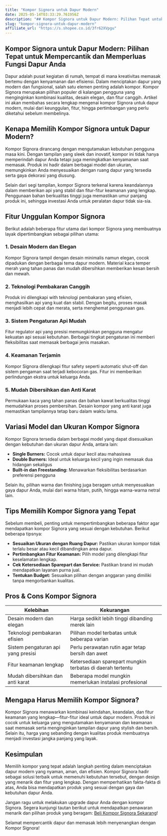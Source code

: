 ```yaml
---
title: "Kompor Signora untuk Dapur Modern"
date: 2025-05-14T03:33:29.761956Z
description: "## Kompor Signora untuk Dapur Modern: Pilihan Tepat untuk Mempercantik dan Memperluas Fungsi Dapur Anda..."
slug: "kompor-signora-untuk-dapur-modern"
affiliate_url: "https://s.shopee.co.id/3fr62XVpgu"
---
```

## Kompor Signora untuk Dapur Modern: Pilihan Tepat untuk Mempercantik dan Memperluas Fungsi Dapur Anda

Dapur adalah pusat kegiatan di rumah, tempat di mana kreativitas memasak bertemu dengan kenyamanan dan efisiensi. Dalam menciptakan dapur yang modern dan fungsional, salah satu elemen penting adalah kompor. Kompor Signora merupakan pilihan populer di kalangan pengguna yang menginginkan kombinasi kualitas, desain elegan, dan fitur canggih. Artikel ini akan membahas secara lengkap mengenai kompor Signora untuk dapur modern, mulai dari keunggulan, fitur, hingga pertimbangan yang perlu diketahui sebelum membelinya.

## Kenapa Memilih Kompor Signora untuk Dapur Modern?

Kompor Signora dirancang dengan mengutamakan kebutuhan pengguna masa kini. Dengan tampilan yang sleek dan inovatif, kompor ini tidak hanya memperindah dapur Anda tetapi juga meningkatkan kenyamanan saat memasak. Produk ini hadir dalam berbagai model dan ukuran, memungkinkan Anda menyesuaikan dengan ruang dapur yang tersedia serta gaya dekorasi yang diusung.

Selain dari segi tampilan, kompor Signora terkenal karena keandalannya dalam memberikan api yang stabil dan fitur-fitur keamanan yang lengkap. Penggunaan bahan berkualitas tinggi juga memastikan umur panjang produk ini, sehingga investasi Anda untuk peralatan dapur tidak sia-sia.

## Fitur Unggulan Kompor Signora

Berikut adalah beberapa fitur utama dari kompor Signora yang membuatnya layak dipertimbangkan sebagai pilihan utama:

### 1. Desain Modern dan Elegan

Kompor Signora tampil dengan desain minimalis namun elegan, cocok dipadukan dengan berbagai tema dapur modern. Material kaca temper merah yang tahan panas dan mudah dibersihkan memberikan kesan bersih dan mewah.

### 2. Teknologi Pembakaran Canggih

Produk ini dilengkapi with teknologi pembakaran yang efisien, menghasilkan api yang kuat dan stabil. Dengan begitu, proses masak menjadi lebih cepat dan merata, serta menghemat penggunaan gas.

### 3. Sistem Pengaturan Api Mudah

Fitur regulator api yang presisi memungkinkan pengguna mengatur kekuatan api sesuai kebutuhan. Berbagai tingkat pengaturan ini memberi fleksibilitas saat memasak berbagai jenis masakan.

### 4. Keamanan Terjamin

Kompor Signora dilengkapi fitur safety seperti automatic shut-off dan sistem pengaman saat terjadi kebocoran gas. Fitur ini memberikan perlindungan ekstra untuk keluarga Anda.

### 5. Mudah Dibersihkan dan Anti Karat

Permukaan kaca yang tahan panas dan bahan kawat berkualitas tinggi memudahkan proses pembersihan. Desain kompor yang anti karat juga memastikan tampilannya tetap baru dalam waktu lama.

## Variasi Model dan Ukuran Kompor Signora

Kompor Signora tersedia dalam berbagai model yang dapat disesuaikan dengan kebutuhan dan ukuran dapur Anda, antara lain:

- **Single Burners:** Cocok untuk dapur kecil atau mahasiswa
- **Double Burners:** Ideal untuk keluarga kecil yang ingin memasak dua hidangan sekaligus
- **Built-in dan Freestanding:** Menawarkan fleksibilitas berdasarkan preferensi pengguna

Selain itu, pilihan warna dan finishing juga beragam untuk menyesuaikan gaya dapur Anda, mulai dari warna hitam, putih, hingga warna-warna netral lain.

## Tips Memilih Kompor Signora yang Tepat

Sebelum membeli, penting untuk mempertimbangkan beberapa faktor agar mendapatkan kompor Signora yang sesuai dengan kebutuhan. Berikut beberapa tipsnya:

- **Sesuaikan Ukuran dengan Ruang Dapur:** Pastikan ukuran kompor tidak terlalu besar atau kecil dibandingkan area dapur.
- **Pertimbangkan Fitur Keamanan:** Pilih model yang dilengkapi fitur keselamatan lengkap.
- **Cek Ketersediaan Sparepart dan Service:** Pastikan brand ini mudah mendapatkan layanan purna jual.
- **Tentukan Budget:** Sesuaikan pilihan dengan anggaran yang dimiliki tanpa mengorbankan kualitas.

## Pros & Cons Kompor Signora

| Kelebihan | Kekurangan |
|------------------------------|--------------------------------------------------------|
| Desain modern dan elegan | Harga sedikit lebih tinggi dibanding merek lain |
| Teknologi pembakaran efisien | Pilihan model terbatas untuk beberapa varian       |
| Sistem pengaturan api yang presisi | Perlu perawatan rutin agar tetap bersih dan awet  |
| Fitur keamanan lengkap | Ketersediaan sparepart mungkin terbatas di daerah tertentu |
| Mudah dibersihkan dan anti karat | Beberapa model mungkin memerlukan instalasi profesional |

## Mengapa Harus Memilih Kompor Signora?

Kompor Signora menawarkan kombinasi keindahan, keandalan, dan fitur keamanan yang lengkap—fitur-fitur ideal untuk dapur modern. Produk ini cocok untuk keluarga yang mengutamakan kenyamanan dan keamanan saat memasak serta menginginkan tampilan dapur yang stylish dan bersih. Selain itu, harga yang sebanding dengan kualitas produk membuatnya menjadi investasi jangka panjang yang layak.

## Kesimpulan

Memilih kompor yang tepat adalah langkah penting dalam menciptakan dapur modern yang nyaman, aman, dan efisien. Kompor Signora hadir sebagai solusi terbaik untuk memenuhi kebutuhan tersebut, dengan design yang menarik dan fitur yang lengkap. Dengan memperhatikan fakta-fakta di atas, Anda bisa mendapatkan produk yang sesuai dengan gaya dan kebutuhan dapur Anda.

Jangan ragu untuk melakukan upgrade dapur Anda dengan kompor Signora. Segera kunjungi tautan berikut untuk mendapatkan penawaran menarik dan pilihan produk yang beragam: [Beli Kompor Signora Sekarang](https://s.shopee.co.id/3fr62XVpgu)! 

Selamat mempercantik dapur dan memasak lebih menyenangkan dengan Kompor Signora!